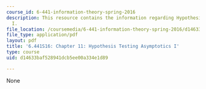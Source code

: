```yaml
---
course_id: 6-441-information-theory-spring-2016
description: This resource contains the information regarding Hypothesis testing asymptotics
  I.
file_location: /coursemedia/6-441-information-theory-spring-2016/d14633baf528941dcb5ee00a334e1d89_MIT6_441S16_chapter_11.pdf
file_type: application/pdf
layout: pdf
title: '6.441S16: Chapter 11: Hypothesis Testing Asymptotics I'
type: course
uid: d14633baf528941dcb5ee00a334e1d89

---
```

None